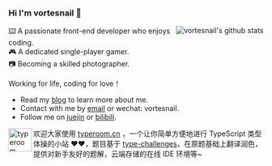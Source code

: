 ### Hi I'm vortesnail 👋

<img style="max-width: 450px" align="right" src="https://github-readme-stats.vercel.app/api?username=vortesnail&show_icons=true&icon_color=0366d6&border_color=0366d6&theme=transparent&hide_title=true&include_all_commits=true&count_private=true&hide_rank=true" alt="vortesnail's github stats"/>

⌨️ A passionate front-end developer who enjoys coding.  
🎮 A dedicated single-player gamer.  
📷 Becoming a skilled photographer.

Working for life, coding for love！

- Read my [blog](https://github.com/vortesnail/blog) to learn more about me.
- Contact with me by [email](1091331061@qq.com) or wechat: vortesnail.
- Follow me on [juejin](https://juejin.cn/user/8451825602654/posts) or [bilibili](https://space.bilibili.com/80755916).

<img style="width: 46px" align="left" src="https://github.com/vortesnail/vortesnail/assets/18679842/1b550d52-2253-446e-a0b6-47bd7282f6ef" alt="typeroom"/> 欢迎大家使用 [typeroom.cn](https://typeroom.cn) ，一个让你简单方便地进行 TypeScript 类型体操的小站 ❤️❤️，题目基于 [type-challenges](https://github.com/type-challenges/type-challenges)，在原题基础上翻译润色，提供对新手友好的题解，云端存储的在线 IDE 环境等~
